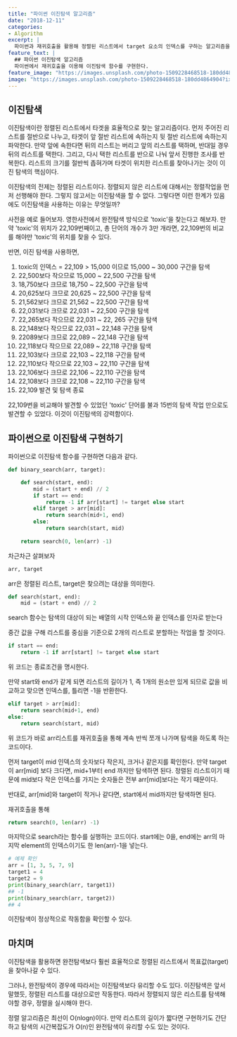 ```yaml
---
title: "파이썬 이진탐색 알고리즘"
date: "2018-12-11"
categories:
- Algorithm
excerpt: |
  파이썬과 재귀호출을 활용해 정렬된 리스트에서 target 요소의 인덱스를 구하는 알고리즘을 구현해본다.
feature_text: |
  ## 파이썬 이진탐색 알고리즘
  파이썬에서 재귀호출을 이용해 이진탐색 함수를 구현한다.
feature_image: "https://images.unsplash.com/photo-1509228468518-180dd4864904?ixlib=rb-1.2.1&ixid=eyJhcHBfaWQiOjEyMDd9&auto=format&fit=crop&w=1500&q=80"
image: "https://images.unsplash.com/photo-1509228468518-180dd4864904?ixlib=rb-1.2.1&ixid=eyJhcHBfaWQiOjEyMDd9&auto=format&fit=crop&w=1500&q=80"
---
```


## 이진탐색
이진탐색이란 정렬된 리스트에서 타겟을 효율적으로 찾는 알고리즘이다. 먼저 주어진 리스트를 절반으로 나누고, 타겟이 앞 절반 리스트에 속하는지 뒷 절반 리스트에 속하는지 파악한다. 만약 앞에 속한다면 뒤의 리스트는 버리고 앞의 리스트를 택하며, 반대일 경우 뒤의 리스트를 택한다. 그리고, 다시 택한 리스트를 반으로 나눠 앞서 진행한 조사를 반복한다. 리스트의 크기를 절반씩 좁혀가며 타겟이 위치한 리스트를 찾아나가는 것이 이진 탐색의 핵심이다.

이진탐색의 전제는 정렬된 리스트이다. 정렬되지 않은 리스트에 대해서는 정렬작업을 먼저 선행해야 한다. 그렇지 않고서는 이진탐색을 할 수 없다. 그렇다면 이런 한계가 있음에도 이진탐색을 사용하는 이유는 무엇일까?

사전을 예로 들어보자. 영한사전에서 완전탐색 방식으로 'toxic'을 찾는다고 해보자. 만약 'toxic'의 위치가 22,109번째이고, 총 단어의 개수가 3만 개라면, 22,109번의 비교를 해야만 'toxic'의 위치를 찾을 수 있다.

반면, 이진 탐색을 사용하면,
1. toxic의 인덱스 = 22,109 > 15,000 이므로 15,000 ~ 30,000 구간을 탐색
2. 22,500보다 작으므로 15,000 ~ 22,500 구간을 탐색
3. 18,750보다 크므로 18,750 ~ 22,500 구간을 탐색
4. 20,625보다 크므로 20,625 ~ 22,500 구간을 탐색
5. 21,562보다 크므로 21,562 ~ 22,500 구간을 탐색
6. 22,031보다 크므로 22,031 ~ 22,500 구간을 탐색
7. 22,265보다 작으므로 22,031 ~ 22, 265 구간을 탐색
8. 22,148보다 작으므로 22,031 ~ 22,148 구간을 탐색
9. 22089보다 크므로 22,089 ~ 22,148 구간을 탐색
10. 22,118보다 작으므로 22,089 ~ 22,118 구간을 탐색
11. 22,103보다 크므로 22,103 ~ 22,118 구간을 탐색
12. 22,110보다 작으므로 22,103 ~ 22,110 구간을 탐색
13. 22,106보다 크므로 22,106 ~ 22,110 구간을 탐색
14. 22,108보다 크므로 22,108 ~ 22,110 구간을 탐색
15. 22,109 발견 및 탐색 종료
    
22,109번을 비교해야 발견할 수 있었던 'toxic' 단어를 불과 15번의 탐색 작업 만으로도 발견할 수 있었다. 이것이 이진탐색의 강력함이다.

## 파이썬으로 이진탐색 구현하기
파이썬으로 이진탐색 함수를 구현하면 다음과 같다. 

```python
def binary_search(arr, target):

    def search(start, end):
        mid = (start + end) // 2
        if start == end:
            return -1 if arr[start] != target else start
        elif target > arr[mid]:
            return search(mid+1, end)
        else:
            return search(start, mid)
    
    return search(0, len(arr) -1)
```

차근차근 살펴보자
```python
arr, target
```
arr은 정렬된 리스트, target은 찾으려는 대상을 의미한다.

```python
def search(start, end):
    mid = (start + end) // 2
```
search 함수는 탐색의 대상이 되는 배열의 시작 인덱스와 끝 인덱스를 인자로 받는다

중간 값을 구해 리스트를 중심을 기준으로 2개의 리스트로 분할하는 작업을 할 것이다.

```python
if start == end:
    return -1 if arr[start] != target else start
```
위 코드는 종료조건을 명시한다.

만약 start와 end가 같게 되면 리스트의 길이가 1, 즉 1개의 원소만 있게 되므로 값을 비교하고 맞으면 인덱스를, 틀리면 -1을 반환한다.

```python
elif target > arr[mid]:
    return search(mid+1, end)
else:
    return search(start, mid)
```
위 코드가 바로 arr리스트를 재귀호출을 통해 계속 반씩 쪼개 나가며 탐색을 하도록 하는 코드이다.

먼저 target이 mid 인덱스의 숫자보다 작은지, 크거나 같은지를 확인한다. 만약 target이 arr[mid] 보다 크다면, mid+1부터 end 까지만 탐색하면 된다. 정렬된 리스트이기 때문에 mid보다 작은 인덱스를 가지는 숫자들은 전부 arr[mid]보다는 작기 때문이다.

반대로, arr[mid]와 target이 작거나 같다면, start에서 mid까지만 탐색하면 된다.

재귀호출을 통해 

```python
return search(0, len(arr) -1)
```
마지막으로 search라는 함수를 실행하는 코드이다. start에는 0을, end에는 arr의 마지막 element의 인덱스이기도 한 len(arr)-1을 넣는다.

```python
# 예제 확인
arr = [1, 3, 5, 7, 9]
target1 = 4
target2 = 9
print(binary_search(arr, target1))
## -1
print(binary_search(arr, target2))
## 4
```

이진탐색이 정상적으로 작동함을 확인할 수 있다.

## 마치며
이진탐색을 활용하면 완전탐색보다 훨씬 효율적으로 정렬된 리스트에서 목표값(target)을 찾아나갈 수 있다. 

그러나, 완전탐색이 경우에 따라서는 이진탐색보다 유리할 수도 있다. 이진탐색은 앞서 말했듯, 정렬된 리스트를 대상으로만 작동한다. 따라서 정렬되지 않은 리스트를 탐색해야할 경우, 정렬을 실시해야 한다.

정렬 알고리즘은 최선이 O(nlogn)이다. 만약 리스트의 길이가 짧다면 구현하기도 간단하고 탐색의 시간복잡도가 O(n)인 완전탐색이 유리할 수도 있는 것이다.